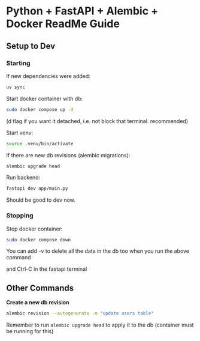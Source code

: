 # Python + FastAPI + Alembic + Docker ReadMe Guide

## Setup to Dev

### Starting

If new dependencies were added:

```bash
uv sync
```

Start docker container with db:

```bash
sudo docker compose up -d
```

(d flag if you want it detached, i.e. not block that terminal. recommended)

Start venv:

```bash
source .venv/bin/activate
```


If there are new db revisions (alembic migrations):

```bash
alembic upgrade head
```

Run backend:

```bash
fastapi dev app/main.py
```

Should be good to dev now.

### Stopping

Stop docker container:
```bash
sudo docker compose down
```
You can add -v to delete all the data in the db too when you run the above command

and Ctrl-C in the fastapi terminal

## Other Commands

**Create a new db revision**
```bash
alembic revision --autogenerate -m "update users table"
```

Remember to run `alembic upgrade head` to apply it to the db (container must be running for this)

```bash

```

```bash
```
```bash
```
